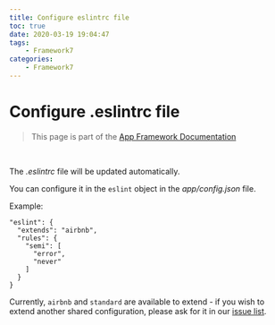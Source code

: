 ```yaml
---
title: Configure eslintrc file
toc: true
date: 2020-03-19 19:04:47
tags:
	- Framework7
categories:
	- Framework7
---
```


# Configure .eslintrc file

> This page is part of the [App Framework Documentation](../DOCUMENTATION.md)

<br />

The *.eslintrc* file will be updated automatically.

You can configure it in the `eslint` object in the *app/config.json* file.

Example:

```
"eslint": {
  "extends": "airbnb",
  "rules": {
    "semi": [
      "error",
      "never"
    ]
  }
}
```

Currently, `airbnb` and `standard` are available to extend - if you wish to extend another shared configuration, please ask for it in our [issue list](https://github.com/scriptPilot/app-framework/issues).
